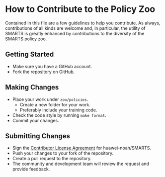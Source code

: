 # How to Contribute to the Policy Zoo

Contained in this file are a few guidelines to help you contribute. As always, contributions of all kinds are welcome and, in particular, the utility of SMARTS is greatly enhanced by contributions to the diversity of the SMARTS policy zoo.

## Getting Started

* Make sure you have a GitHub account.
* Fork the repository on GitHub.

## Making Changes

* Place your work under `zoo/policies`.
    * Create a new folder for your work.
    * Preferably include your training code.
* Check the code style by running `make format`.
* Commit your changes.

## Submitting Changes

* Sign the [Contributor License Agreement](https://cla-assistant.io/huawei-noah/SMARTS) for huawei-noah/SMARTS.
* Push your changes to your fork of the repository.
* Create a pull request to the repository.
* The community and development team will review the request and provide feedback.